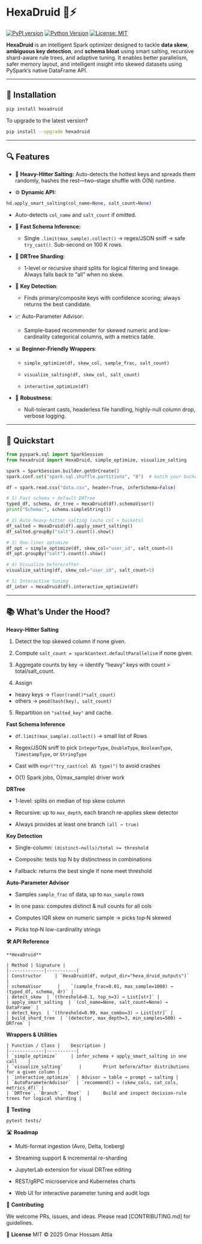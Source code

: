 # HexaDruid 🧠⚡

[![PyPI version](https://badge.fury.io/py/hexadruid.svg)](https://badge.fury.io/py/hexadruid)
[![Python Version](https://img.shields.io/badge/python-3.8+-blue.svg)](https://www.python.org/)
[![License: MIT](https://img.shields.io/badge/License-MIT-yellow.svg)](https://opensource.org/licenses/MIT)

**HexaDruid** is an intelligent Spark optimizer designed to tackle **data skew**, **ambiguous key detection**, and **schema bloat** using smart salting, recursive shard-aware rule trees, and adaptive tuning. It enables better parallelism, safer memory layout, and intelligent insight into skewed datasets using PySpark’s native DataFrame API.

---

## 🚀 Installation

```bash
pip install hexadruid
```
To upgrade to the latest version?

```bash
pip install --upgrade hexadruid
```
---

## 🔍 Features

 - 🎯 **Heavy-Hitter Salting:**
    Auto-detects the hottest keys and spreads them randomly, hashes the rest—two–stage shuffle with O(N) runtime.

- ⚙️ **Dynamic API:**

```python
hd.apply_smart_salting(col_name=None, salt_count=None)
```
  - Auto-detects `col_name` and `salt_count` if omitted.

- 🧠 **Fast Schema Inference:**

  - Single `.limit(max_sample).collect()` → regex/JSON sniff → safe `try_cast()`. Sub-second on 100 K rows.

- 🌲 **DRTree Sharding**:

  - 1-level or recursive shard splits for logical filtering and lineage. Always falls back to “all” when no skew.

- 🔑 **Key Detection**:

  - Finds primary/composite keys with confidence scoring; always returns the best candidate.

- 📈 Auto-Parameter Advisor:

  - Sample-based recommender for skewed numeric and low-cardinality categorical columns, with a metrics table.

- 📊 **Beginner-Friendly Wrappers**:

  - `simple_optimize(df, skew_col, sample_frac, salt_count)`

  - `visualize_salting(df, skew_col, salt_count)`

  - `interactive_optimize(df)`

- 🚨 **Robustness**:
  - Null-tolerant casts, headerless file handling, highly-null column drop, verbose logging.

---

## 🧠 Quickstart

```python
from pyspark.sql import SparkSession
from hexadruid import HexaDruid, simple_optimize, visualize_salting

spark = SparkSession.builder.getOrCreate()
spark.conf.set("spark.sql.shuffle.partitions", "8")  # match your bucket count

df = spark.read.csv("data.csv", header=True, inferSchema=False)

# 1) Fast schema + default DRTree
typed_df, schema, dr_tree = HexaDruid(df).schemaVisor()
print("Schema:", schema.simpleString())

# 2) Auto heavy-hitter salting (auto col + buckets)
df_salted = HexaDruid(df).apply_smart_salting()
df_salted.groupBy("salt").count().show()

# 3) One-liner optimize
df_opt = simple_optimize(df, skew_col="user_id", salt_count=5)
df_opt.groupBy("salt").count().show()

# 4) Visualize before/after
visualize_salting(df, skew_col="user_id", salt_count=5)

# 5) Interactive tuning
df_inter = HexaDruid(df).interactive_optimize(df)
```

---

## 📚 What’s Under the Hood?

**Heavy-Hitter Salting**

1. Detect the top skewed column if none given.

2. Compute `salt_count = sparkContext.defaultParallelism` if none given.

3. Aggregate counts by key → identify “heavy” keys with count > total/salt_count.

4. Assign
  - heavy keys → `floor(rand()*salt_count)`
  - others → `pmod(hash(key), salt_count)`

5. Repartition on `"salted_key"` and cache.


**Fast Schema Inference**

- `df.limit(max_sample).collect()` → small list of Rows

- Regex/JSON sniff to pick `IntegerType`, `DoubleType`, `BooleanType`, `TimestampType`, or `StringType`

- Cast with `expr("try_cast(col AS type)")` to avoid crashes

- O(1) Spark jobs, O(max_sample) driver work

**DRTree**

- 1-level: splits on median of top skew column

- Recursive: up to `max_depth`, each branch re-applies skew detector

- Always provides at least one branch `(all → true)`

**Key Detection**

- Single-column: `(distinct–nulls)/total >= threshold`

- Composite: tests top N by distinctness in combinations

- Fallback: returns the best single if none meet threshold

**Auto-Parameter Advisor**

- Samples `sample_frac` of data, up to `max_sample` rows

- In one pass: computes distinct & null counts for all cols

- Computes IQR skew on numeric sample → picks top‐N skewed

- Picks top‐N low-cardinality strings

**🛠️ API Reference**

`**HexaDruid**`

```
| Method | Signature | 
|-------------|-----------|
| Constructor     | `HexaDruid(df, output_dir="hexa_druid_outputs")`    | 
| schemaVisor      | 	`(sample_frac=0.01, max_sample=1000) → (typed_df, schema, dr)` | 
| detect_skew  | `(threshold=0.1, top_n=3) → List[str]` |
| apply_smart_salting  | `(col_name=None, salt_count=None) → DataFrame` |
| detect_keys  | `(threshold=0.99, max_combo=3) → List[str]` |
| build_shard_tree  | `(detector, max_depth=3, min_samples=500) → DRTree` |
```
**Wrappers & Utilities**

```
| Function / Class | 	Description | 
|-------------|-----------|
| `simple_optimize`     | infer_schema + apply_smart_salting in one call    | 
| `visualize_salting`      | 		Print before/after distributions for a given column | 
| `interactive_optimize`  | Advisor → table → prompt → salting |
| `AutoParameterAdvisor`  | `recommend() → (skew_cols, cat_cols, metrics_df)` |
| `DRTree`, `Branch`, `Root`  | 	Build and inspect decision-rule trees for logical sharding |
```

🧪 **Testing**

```bash
pytest tests/
```

🛣️ **Roadmap**

- Multi-format ingestion (Avro, Delta, Iceberg)

-  Streaming support & incremental re-sharding

-  JupyterLab extension for visual DRTree editing

-  REST/gRPC microservice and Kubernetes charts

-  Web UI for interactive parameter tuning and audit logs

🤝 **Contributing**

We welcome PRs, issues, and ideas. Please read [CONTRIBUTING.md] for guidelines.

📄 **License**
MIT © 2025 Omar Hossam Attia
